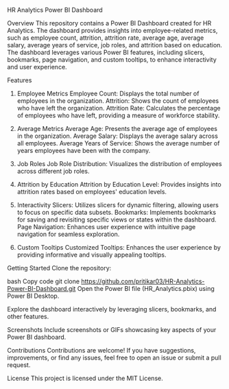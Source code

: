 HR Analytics Power BI Dashboard

Overview
This repository contains a Power BI Dashboard created for HR Analytics. The dashboard provides insights into employee-related metrics, such as employee count, attrition, attrition rate, average age, average salary, average years of service, job roles, and attrition based on education. The dashboard leverages various Power BI features, including slicers, bookmarks, page navigation, and custom tooltips, to enhance interactivity and user experience.

Features
1. Employee Metrics
Employee Count: Displays the total number of employees in the organization.
Attrition: Shows the count of employees who have left the organization.
Attrition Rate: Calculates the percentage of employees who have left, providing a measure of workforce stability.

2. Average Metrics
Average Age: Presents the average age of employees in the organization.
Average Salary: Displays the average salary across all employees.
Average Years of Service: Shows the average number of years employees have been with the company.

3. Job Roles
Job Role Distribution: Visualizes the distribution of employees across different job roles.

4. Attrition by Education
Attrition by Education Level: Provides insights into attrition rates based on employees' education levels.

5. Interactivity
Slicers: Utilizes slicers for dynamic filtering, allowing users to focus on specific data subsets.
Bookmarks: Implements bookmarks for saving and revisiting specific views or states within the dashboard.
Page Navigation: Enhances user experience with intuitive page navigation for seamless exploration.

6. Custom Tooltips
Customized Tooltips: Enhances the user experience by providing informative and visually appealing tooltips.


Getting Started
Clone the repository:

bash
Copy code
git clone https://github.com/pritikar03/HR-Analytics-Power-BI-Dashboard.git
Open the Power BI file (HR_Analytics.pbix) using Power BI Desktop.

Explore the dashboard interactively by leveraging slicers, bookmarks, and other features.

Screenshots
Include screenshots or GIFs showcasing key aspects of your Power BI dashboard.

Contributions
Contributions are welcome! If you have suggestions, improvements, or find any issues, feel free to open an issue or submit a pull request.

License
This project is licensed under the MIT License.

